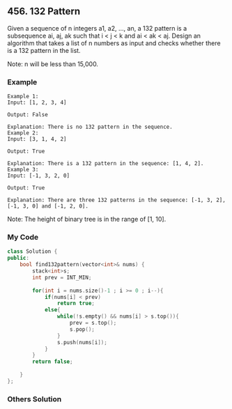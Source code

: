 ## 456. 132 Pattern

Given a sequence of n integers a1, a2, ..., an, a 132 pattern is a subsequence ai, aj, ak such that i < j < k and ai < ak < aj. Design an algorithm that takes a list of n numbers as input and checks whether there is a 132 pattern in the list.

Note: n will be less than 15,000.

### Example

```
Example 1:
Input: [1, 2, 3, 4]

Output: False

Explanation: There is no 132 pattern in the sequence.
Example 2:
Input: [3, 1, 4, 2]

Output: True

Explanation: There is a 132 pattern in the sequence: [1, 4, 2].
Example 3:
Input: [-1, 3, 2, 0]

Output: True

Explanation: There are three 132 patterns in the sequence: [-1, 3, 2], [-1, 3, 0] and [-1, 2, 0].
```
Note: The height of binary tree is in the range of [1, 10].

### My Code
```c++
class Solution {
public:
    bool find132pattern(vector<int>& nums) {
        stack<int>s;
        int prev = INT_MIN;
        
        for(int i = nums.size()-1 ; i >= 0 ; i--){
            if(nums[i] < prev)
                return true;
            else{
                while(!s.empty() && nums[i] > s.top()){
                    prev = s.top();
                    s.pop();
                }
                s.push(nums[i]);
            }
        }
        return false;
        
    }
};
```

### Others Solution
```c++
```

